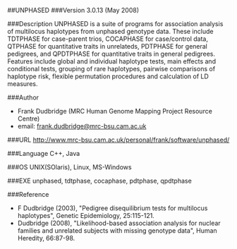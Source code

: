 ##UNPHASED
###Version
3.0.13 (May 2008)

###Description
UNPHASED is a suite of programs for association analysis of multilocus haplotypes from unphased genotype data. These include TDTPHASE for case-parent trios, COCAPHASE for case/control data, QTPHASE for quantitative traits in unrelateds, PDTPHASE for general pedigrees, and QPDTPHASE for quantitative traits in general pedigrees. Features include global and individual haplotype tests, main effects and conditional tests, grouping of rare haplotypes, pairwise comparisons of haplotype risk, flexible permutation procedures and calculation of LD measures.

###Author
* Frank Dudbridge (MRC Human Genome Mapping Project Resource Centre)
* email: frank.dudbridge@mrc-bsu.cam.ac.uk

###URL
http://www.mrc-bsu.cam.ac.uk/personal/frank/software/unphased/

###Language
C++, Java

###OS
UNIX(SOlaris), Linux, MS-Windows

###EXE
unphased, tdtphase, cocaphase, pdtphase, qpdtphase

###Reference
* F Dudbridge (2003), "Pedigree disequilibrium tests for multilocus haplotypes", Genetic Epidemiology, 25:115-121.
* Dudbridge (2008), "Likelihood-based association analysis for nuclear families and unrelated subjects with missing genotype data", Human Heredity, 66:87-98.


